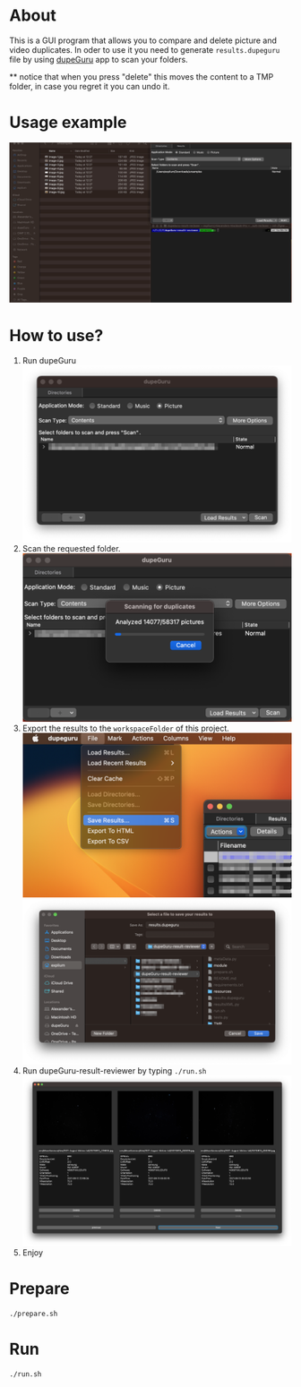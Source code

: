 # About
This is a GUI program that allows you to compare and delete picture and video duplicates.
In oder to use it you need to generate `results.dupeguru` file by using [dupeGuru](https://dupeguru.voltaicideas.net/) app to scan your folders.

** notice that when you press "delete" this moves the content to a TMP folder, in case you regret it you can undo it.

# Usage example
   ![image](./resources/readme/UsageExample.gif)
# How to use?
1. Run dupeGuru
   ![image](./resources/readme/dupeGuru-main.png)
2. Scan the requested folder.
   ![image](./resources/readme/dupeGuru-Scanning.png)
3. Export the results to the `workspaceFolder` of this project.
   ![image](./resources/readme/dupeGuru-Save%20Results.png)
   ![image](./resources/readme/dupeGuru-Save%20as.png)
4. Run dupeGuru-result-reviewer by typing `./run.sh`
   ![image](./resources/readme/dupeGuru-result-reviewer.png)
5. Enjoy

# Prepare
```terminal
./prepare.sh
```

# Run
```terminal
./run.sh
```
